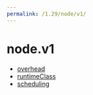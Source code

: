 ```yaml
---
permalink: /1.29/node/v1/
---
```


# node.v1



* [overhead](overhead.md)
* [runtimeClass](runtimeClass.md)
* [scheduling](scheduling.md)